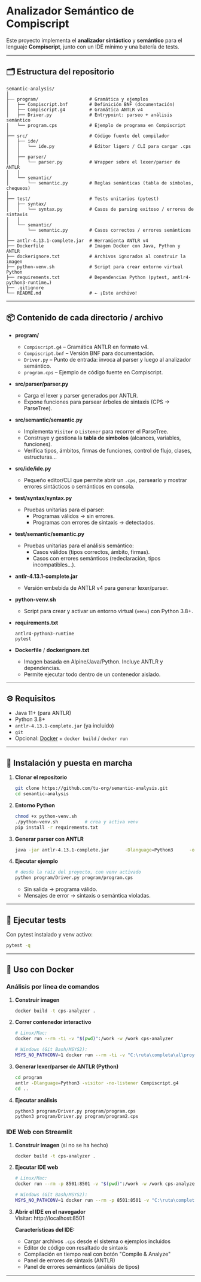 # Analizador Semántico de Compiscript

Este proyecto implementa el **analizador sintáctico** y **semántico** para el lenguaje **Compiscript**, junto con un IDE mínimo y una batería de tests.

---

## 🗂 Estructura del repositorio

```text
semantic-analysis/
│
├── program/                   # Gramática y ejemplos
│   ├── Compiscript.bnf        # Definición BNF (documentación)
│   ├── Compiscript.g4         # Gramática ANTLR v4
│   ├── Driver.py              # Entrypoint: parseo + análisis semántico
│   └── program.cps            # Ejemplo de programa en Compiscript
│
├── src/                       # Código fuente del compilador
│   ├── ide/
│   │   └── ide.py             # Editor ligero / CLI para cargar .cps
│   │
│   ├── parser/
│   │   └── parser.py          # Wrapper sobre el lexer/parser de ANTLR
│   │
│   └── semantic/
│       └── semantic.py        # Reglas semánticas (tabla de símbolos, chequeos)
│
├── test/                      # Tests unitarios (pytest)
│   ├── syntax/
│   │   └── syntax.py          # Casos de parsing exitoso / errores de sintaxis
│   │
│   └── semantic/
│       └── semantic.py        # Casos correctos / errores semánticos
│
├── antlr-4.13.1-complete.jar  # Herramienta ANTLR v4
├── Dockerfile                 # Imagen Docker con Java, Python y ANTLR
├── dockerignore.txt           # Archivos ignorados al construir la imagen
├── python-venv.sh             # Script para crear entorno virtual Python
├── requirements.txt           # Dependencias Python (pytest, antlr4-python3-runtime…)
├── .gitignore
└── README.md                  # ← ¡Este archivo!
```

---

## 📦 Contenido de cada directorio / archivo

- **program/**  
  - `Compiscript.g4` – Gramática ANTLR en formato v4.  
  - `Compiscript.bnf` – Versión BNF para documentación.  
  - `Driver.py` – Punto de entrada: invoca al parser y luego al analizador semántico.  
  - `program.cps` – Ejemplo de código fuente en Compiscript.

- **src/parser/parser.py**  
  - Carga el lexer y parser generados por ANTLR.  
  - Expone funciones para parsear árboles de sintaxis (CPS → ParseTree).

- **src/semantic/semantic.py**  
  - Implementa `Visitor` o `Listener` para recorrer el ParseTree.  
  - Construye y gestiona la **tabla de símbolos** (alcances, variables, funciones).  
  - Verifica tipos, ámbitos, firmas de funciones, control de flujo, clases, estructuras…

- **src/ide/ide.py**  
  - Pequeño editor/CLI que permite abrir un `.cps`, parsearlo y mostrar errores sintácticos o semánticos en consola.

- **test/syntax/syntax.py**  
  - Pruebas unitarias para el parser:  
    - Programas válidos → sin errores.  
    - Programas con errores de sintaxis → detectados.

- **test/semantic/semantic.py**  
  - Pruebas unitarias para el análisis semántico:  
    - Casos válidos (tipos correctos, ámbito, firmas).  
    - Casos con errores semánticos (redeclaración, tipos incompatibles…).

- **antlr-4.13.1-complete.jar**  
  - Versión embebida de ANTLR v4 para generar lexer/parser.

- **python-venv.sh**  
  - Script para crear y activar un entorno virtual (`venv`) con Python 3.8+.

- **requirements.txt**  
  ```text
  antlr4-python3-runtime
  pytest
  ```

- **Dockerfile** / **dockerignore.txt**  
  - Imagen basada en Alpine/Java/Python. Incluye ANTLR y dependencias.  
  - Permite ejecutar todo dentro de un contenedor aislado.

---

## ⚙️ Requisitos

- Java 11+ (para ANTLR)  
- Python 3.8+  
- `antlr-4.13.1-complete.jar` (ya incluido)  
- `git`  
- Opcional: [Docker](https://www.docker.com/) + `docker build` / `docker run`  

---

## 🚀 Instalación y puesta en marcha

1. **Clonar el repositorio**  
   ```bash
   git clone https://github.com/tu-org/semantic-analysis.git
   cd semantic-analysis
   ```

2. **Entorno Python**  
   ```bash
   chmod +x python-venv.sh
   ./python-venv.sh          # crea y activa venv
   pip install -r requirements.txt
   ```

3. **Generar parser con ANTLR**  
   ```bash
   java -jar antlr-4.13.1-complete.jar      -Dlanguage=Python3      -o src/parser/program      program/Compiscript.g4
   ```

4. **Ejecutar ejemplo**  
   ```bash
   # desde la raíz del proyecto, con venv activado
   python program/Driver.py program/program.cps
   ```
   - Sin salida → programa válido.  
   - Mensajes de error → sintaxis o semántica violadas.

---

## 🔧 Ejecutar tests

Con pytest instalado y venv activo:
```bash
pytest -q
```

---

## 🐳 Uso con Docker

### Análisis por línea de comandos

1. **Construir imagen**  
   ```bash
   docker build -t cps-analyzer .
   ```

2. **Correr contenedor interactivo**  
   ```bash
   # Linux/Mac:
   docker run --rm -ti -v "$(pwd)":/work -w /work cps-analyzer
   
   # Windows (Git Bash/MSYS2):
   MSYS_NO_PATHCONV=1 docker run --rm -ti -v "C:\ruta\completa\al\proyecto":/work -w /work cps-analyzer
   ```

3. **Generar lexer/parser de ANTLR (Python)**  
   ```bash
   cd program
   antlr -Dlanguage=Python3 -visitor -no-listener Compiscript.g4
   cd ..
   ```

4. **Ejecutar análisis**  
   ```bash
   python3 program/Driver.py program/program.cps
   python3 program/Driver.py program/program2.cps
   ```

### IDE Web con Streamlit

1. **Construir imagen** (si no se ha hecho)  
   ```bash
   docker build -t cps-analyzer .
   ```

2. **Ejecutar IDE web**  
   ```bash
   # Linux/Mac:
   docker run --rm -p 8501:8501 -v "$(pwd)":/work -w /work cps-analyzer streamlit run src/ide/ide.py --server.address 0.0.0.0
   
   # Windows (Git Bash/MSYS2):
   MSYS_NO_PATHCONV=1 docker run --rm -p 8501:8501 -v "C:\ruta\completa\al\proyecto":/work -w /work cps-analyzer streamlit run src/ide/ide.py --server.address 0.0.0.0
   ```

3. **Abrir el IDE en el navegador**  
   Visitar: http://localhost:8501

   **Características del IDE:**
   - Cargar archivos `.cps` desde el sistema o ejemplos incluidos
   - Editor de código con resaltado de sintaxis
   - Compilación en tiempo real con botón "Compile & Analyze"
   - Panel de errores de sintaxis (ANTLR)
   - Panel de errores semánticos (análisis de tipos)

---
